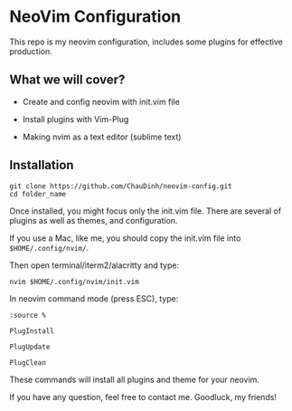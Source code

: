 # NeoVim Configuration

This repo is my neovim configuration, includes some plugins for effective production.

## What we will cover?

- Create and config neovim with init.vim file

- Install plugins with Vim-Plug

- Making nvim as a text editor (sublime text)

## Installation

```
git clone https://github.com/ChauDinh/neovim-config.git
cd folder_name
```

Once installed, you might focus only the init.vim file. There are several of plugins as well as themes, and configuration.

If you use a Mac, like me, you should copy the init.vim file into `$HOME/.config/nvim/`. 

Then open terminal/iterm2/alacritty and type:

```
nvim $HOME/.config/nvim/init.vim
```
In neovim command mode (press ESC), type: 

```
:source % 

PlugInstall

PlugUpdate

PlugClean
```

These commands will install all plugins and theme for your neovim.

If you have any question, feel free to contact me. Goodluck, my friends!
